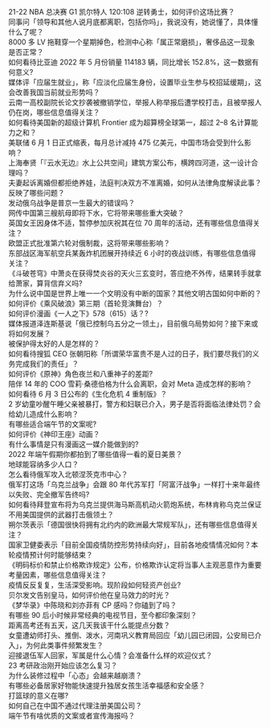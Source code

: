 21-22 NBA 总决赛 G1 凯尔特人 120:108 逆转勇士，如何评价这场比赛？  
同事问「领导和其他人说月底都离职，包括你吗」，我说没有，她说懂了，具体懂什么了呢？  
8000 多 LV 拖鞋穿一个星期掉色，检测中心称「属正常磨损」，奢侈品这一现象是否正常？  
如何看待比亚迪 2022 年 5 月份销量 114183 辆，同比增长 152.8%，这一数据有何意义?  
媒体评「应届生就业」，称「应淡化应届生身份，设置毕业生参与校招延缓期」，这会改善我国当前就业形势吗？  
云南一高校副院长论文抄袭被撤销学位，举报人称举报后遭学校打击，且被举报人仍在岗，哪些信息值得关注？  
如何看待美国新的超级计算机 Frontier 成为超算榜全球第一，超过 2–8 名计算能力之和？  
美联储 6 月 1 日正式缩表，每月总计减持 475 亿美元，中国市场会受到什么影响？  
上海奉贤「『云水无边』水上公共空间」建筑方案公布，横跨四河道，这一设计合理吗？  
夫妻起诉离婚但都拒绝养娃，法庭判决双方不准离婚，如何从法律角度解读此事？反映了哪些问题？  
发动俄乌战争是普京一生最大的错误吗？  
网传中国第三艘航母即将下水，它将带来哪些重大突破？  
英国女王因身体不适，暂停参加庆祝其在位 70 周年的活动，还有哪些信息值得关注？  
欧盟正式批准第六轮对俄制裁，这将带来哪些影响？  
东部战区海军航空兵某轰炸机团展开持续近 6 小时的夜战训练，有哪些信息值得关注？  
《斗破苍穹》中萧炎在获得焚炎谷的天火三玄变时，答应绝不外传，结果转手就拿给萧家，算背信弃义吗?  
为什么说中国是世界上唯一一个文明没有中断的国家？其他文明古国如何中断的？  
如何评价《乘风破浪》第三期（首轮竞演舞台）？  
如何评价漫画《一人之下》578（615）话？?  
媒体报道泽连斯基说「俄已控制乌五分之一领土」，目前俄乌局势如何？接下来或将如何发展？  
被保护得太好的人是怎样的？  
如何看待搜狐 CEO 张朝阳称「所谓荣华富贵不是人过的日子，我们要尽我们的义务完成我们的责任」？  
如何评价《原神》角色夜兰和八重神子的差距?  
陪伴 14 年的 COO 雪莉·桑德伯格为什么会离职，会对 Meta 造成怎样的影响？  
如何看待 6 月 3 日公布的《生化危机 4 重制版》？  
2 岁幼童吵醒午睡父亲被暴打，警方和妇联已介入，男子是否将面临法律处罚？会给幼儿造成什么影响？  
有哪些适合端午节的文案呢?  
如何评价《神印王座》动画？  
有什么事情是只有漫画这一媒介能做到的?  
2022 年端午假期你都拍到了哪些值得一看的夏日美景？  
地球能容纳多少人口？  
怎么看待俄军攻入北顿涅茨克市中心？  
俄军打这场「乌克兰战争」会跟 80 年代苏军打「阿富汗战争」一样打十来年最终以失败、完全撤军告终吗?  
如何看待拜登宣布将为乌克兰提供海马斯高机动火箭炮系统，布林肯称乌克兰保证不用美国提供的武器打击俄领土？  
朔尔茨表示「德国很快将拥有北约内的欧洲最大常规军队」，还有哪些信息值得关注？  
国家卫健委表示「目前全国疫情防控形势持续向好」，目前各地疫情情况如何？本轮疫情预计何时能够结束？  
《明码标价和禁止价格欺诈规定》公布，价格欺诈认定将当事人主观恶意作为重要考量因素，哪些信息值得关注？  
疫情反反复复，生活深受影响。现阶段如何轻资产创业?  
贝尔发文告别皇马，如何评价他在皇马效力的时光？  
《梦华录》中陈晓和刘亦菲有 CP 感吗？你磕到了吗？  
有哪些 90 后小时候非常经典的电视节目，至今都印象深刻？  
距离高考还有五天，这几天我该干什么能提点分数？  
女童遭幼师打头、推倒、泼水，河南巩义教育局回应「幼儿园已闭园，公安局已介入」，为何此类事件频繁发生？  
迎接退伍军人回家，军属是什么心情？会准备什么样的欢迎仪式？  
23 考研政治刚开始应该怎么复习？  
为什么装修过程中「心态」会越来越崩溃？  
有哪些必备居家好物能快速提升独居女孩生活幸福感和安全感？  
打篮球的意义在哪?  
如何自己在中国不通过代理注册美国公司？  
端午节有啥优质的文案或者宣传海报吗？  
